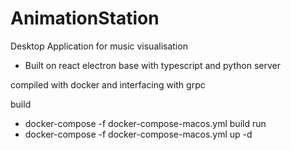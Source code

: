 # AnimationStation
Desktop Application for music visualisation

- Built on react electron base with typescript and python server

compiled with docker and interfacing with grpc


build
- docker-compose -f docker-compose-macos.yml build
run
- docker-compose -f docker-compose-macos.yml up -d
